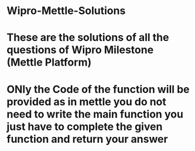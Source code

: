 # Wipro-Mettle-Solutions
# These are the solutions of all the questions of Wipro Milestone (Mettle Platform)
# ONly the Code of the function will be provided as in mettle you do not need to write the main function you just have to complete the given function and return your answer
